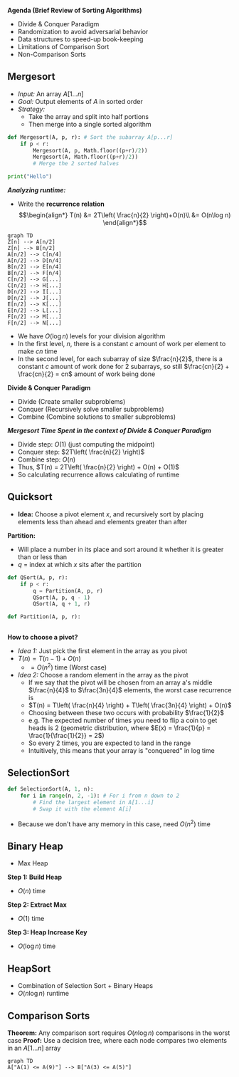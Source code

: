 **Agenda (Brief Review of Sorting Algorithms)**
- Divide & Conquer Paradigm
- Randomization to avoid adversarial behavior
- Data structures to speed-up book-keeping
- Limitations of Comparison Sort
- Non-Comparison Sorts

## Mergesort
- *Input:* An array $A[1\dots n]$
- *Goal:* Output elements of $A$ in sorted order
- *Strategy:*
	- Take the array and split into half portions
	- Then merge into a single sorted algorithm
```Python
def Mergesort(A, p, r): # Sort the subarray A[p...r]
	if p < r:
		Mergesort(A, p, Math.floor((p+r)/2))
		Mergesort(A, Math.floor((p+r)/2))
		# Merge the 2 sorted halves

print("Hello")
```

___Analyzing runtime:___
- Write the **recurrence relation**
$$\begin{align*}
T(n) &= 2T\left( \frac{n}{2} \right)+O(n)\\
&= O(n\log n)
\end{align*}$$
```mermaid
graph TD
Z[n] --> A[n/2]
Z[n] --> B[n/2]
A[n/2] --> C[n/4]
A[n/2] --> D[n/4]
B[n/2] --> E[n/4]
B[n/2] --> F[n/4]
C[n/2] --> G[...]
C[n/2] --> H[...]
D[n/2] --> I[...]
D[n/2] --> J[...]
E[n/2] --> K[...]
E[n/2] --> L[...]
F[n/2] --> M[...]
F[n/2] --> N[...]
```

- We have $O(\log n)$ levels for your division algorithm
- In the first level, $n$, there is a constant $c$ amount of work per element to make $cn$ time
- In the second level, for each subarray of size $\frac{n}{2}$, there is a constant $c$ amount of work done for $2$ subarrays, so still $\frac{cn}{2} + \frac{cn}{2} = cn$ amount of work being done

**Divide & Conquer Paradigm**
- Divide (Create smaller subproblems)
- Conquer (Recursively solve smaller subproblems)
- Combine (Combine solutions to smaller subproblems)

___Mergesort Time Spent in the context of Divide & Conquer Paradigm___
- Divide step: $O(1)$ (just computing the midpoint)
- Conquer step: $2T\left( \frac{n}{2} \right)$
- Combine step: $O(n)$
- Thus, $T(n) = 2T\left( \frac{n}{2} \right) + O(n) + O(1)$
- So calculating recurrence allows calculating of runtime

## Quicksort
- **Idea:** Choose a pivot element $x$, and recursively sort by placing elements less than ahead and elements greater than after

**Partition:**
- Will place a number in its place and sort around it whether it is greater than or less than
- $q$ = index at which $x$ sits after the partition

```Python
def QSort(A, p, r):
	if p < r:
		q = Partition(A, p, r)
		QSort(A, p, q - 1)
		QSort(A, q + 1, r)

def Partition(A, p, r):
	
```

**How to choose a pivot?** 
- *Idea 1:* Just pick the first element in the array as you pivot
- $T(n) = T(n - 1) + O(n)$
	- $= O(n^{2})$ time (Worst case)
- *Idea 2:* Choose a random element in the array as the pivot
	- If we say that the pivot will be chosen from an array a's middle $\frac{n}{4}$ to $\frac{3n}{4}$ elements, the worst case recurrence is 
	- $T(n) = T\left( \frac{n}{4} \right) + T\left( \frac{3n}{4} \right) + O(n)$
	- Choosing between these two occurs with probability $\frac{1}{2}$
	- e.g. The expected number of times you need to flip a coin to get heads is 2 (geometric distribution, where $E(x) = \frac{1}{p} = \frac{1}{\frac{1}{2}} = 2$)
	- So every 2 times, you are expected to land in the range
	- Intuitively, this means that your array is "conquered" in log time

## SelectionSort
```Python
def SelectionSort(A, 1, n):
	for i in range(n, 2, -1): # For i from n down to 2
		# Find the largest element in A[1...i]
		# Swap it with the element A[i]
```
- Because we don't have any memory in this case, need $O(n^2)$ time

## Binary Heap
- Max Heap

**Step 1: Build Heap**
- $O(n)$ time

**Step 2: Extract Max**
- $O(1)$ time

**Step 3: Heap Increase Key**
- $O(\log n)$ time

## HeapSort
- Combination of Selection Sort + Binary Heaps
- $O(n\log n)$ runtime

## Comparison Sorts
**Theorem:** Any comparison sort requires $O(n\log n)$ comparisons in the worst case
**Proof:**
Use a decision tree, where each node compares two elements in an $A[1\dots n]$ array
```mermaid
graph TD
A["A(1) <= A(9)"] --> B["A(3) <= A(5)"]
```
